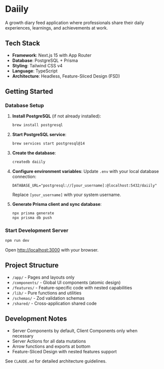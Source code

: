 # Daiily

A growth diary feed application where professionals share their daily experiences, learnings, and achievements at work.

## Tech Stack

- **Framework**: Next.js 15 with App Router
- **Database**: PostgreSQL + Prisma
- **Styling**: Tailwind CSS v4
- **Language**: TypeScript
- **Architecture**: Headless, Feature-Sliced Design (FSD)

## Getting Started

### Database Setup

1. **Install PostgreSQL** (if not already installed):
   ```bash
   brew install postgresql
   ```

2. **Start PostgreSQL service**:
   ```bash
   brew services start postgresql@14
   ```

3. **Create the database**:
   ```bash
   createdb daiily
   ```

4. **Configure environment variables**:
   Update `.env` with your local database connection:
   ```env
   DATABASE_URL="postgresql://[your_username]:@localhost:5432/daiily"
   ```
   Replace `[your_username]` with your system username.

5. **Generate Prisma client and sync database**:
   ```bash
   npx prisma generate
   npx prisma db push
   ```

### Start Development Server

```bash
npm run dev
```

Open [http://localhost:3000](http://localhost:3000) with your browser.

## Project Structure

- `/app/` - Pages and layouts only
- `/components/` - Global UI components (atomic design)
- `/features/` - Feature-specific code with nested capabilities
- `/lib/` - Pure functions and utilities
- `/schemas/` - Zod validation schemas
- `/shared/` - Cross-application shared code

## Development Notes

- Server Components by default, Client Components only when necessary
- Server Actions for all data mutations
- Arrow functions and exports at bottom
- Feature-Sliced Design with nested features support

See `CLAUDE.md` for detailed architecture guidelines.
